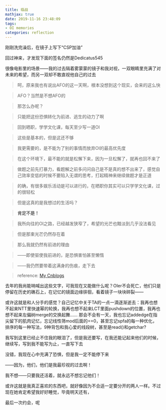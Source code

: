 ```yaml
---
title: 临战
mathjax: true
date: 2019-11-16 23:48:09
tags: 
- OI memories
categories: reflection
---
```


刚刚洗完澡后，在镜子上写下“CSP加油”

回过神来，才发现下面的签名仍然是Dedicatus545

很像电影里的场景——我的过去隔着雾蒙蒙的镜子和我对视，一双眼睛里充满了对未来的希望，而另一双却不敢直视他自己的过去

> 呵，原来我也有说出AFO的这一天啊，根本没想到这个现实，会来的这么快

> AFO？当然是不想AFO的

> 那怎么办呢？

> 只能把这份恐惧转化为前进、逃生的动力了啊

> 回到晒职，学学文化课，每天至少写一道OI

> 这些是基本的，但是这还不够

> 我更需要的，是不能为了别的事情而放弃OI的最高优先度

> 在这个环境下，最不能的就是松懈下来，因为一旦松懈了，就再也回不来了

> 做题之前先打暴力，看题解之前多问问自己是不是真的想不出来了，感觉自己效率变低的时候不要陷入无谓的思考，打起精神来继续做题才是正道

> 的确，有很多娱乐活动是可以进行的，在晒职你其实可以只学学文化课，过的很轻松

> 但是这真的是我想过的生活吗？

> **肯定不是！**

> 我所向往的OI之路，已经越发狭窄了，希望的光芒也黯淡到几乎没法看见

> 但是那束光芒仍然存在着

> 那么我就仍然有前进的理由

> ——即使驱使我前进的，是恐惧害怕甚至懒惰

> ——我仍然要带着这满身的伤痕，走下去

> reference: [My Cnblogs](https://www.cnblogs.com/dedicatus545/p/9974109.html)

去年的我尚能呐喊出这些文字，可我现在又能做什么呢？OIer不会死亡，他们只是停留在历史的礁石上，在记忆的镜面边缘徘徊，看着镜子一块块碎裂——

或许这就是和人分手的感觉？自己记忆中关于TA的一点一滴逐渐逝去：我再也想不起来NTT里快速幂的轮换，我再也想不起来LCT里面pushdown的位置，我再也想不起来左偏树merge的交换起舞……
那会不会有一天，我也忘记addedge在指尖留下的肌肉记忆，忘记线性筛mod后面的==0，甚至忘记spfa的每一种优化，排序的每一种写法，9种背包和我心爱的线段树，甚至是read()和getchar?

我写到这里已经止不住我的眼泪了，但是我还要写，在我还能记起来他们的时候，继续写，写到我不能写为止，一直写下去

没错，我现在心中充满了恐惧，但是我一定不能停下来

——因为，他们，他们是我最珍视的过去啊！

我不想——只要我还活着，就永远不想忘记他们！

或许这就是我真正喜欢的东西吧，就好像因为不合适一定要分开的两人一样。不过现在她肯定希望我好好睡觉，毕竟明天还有，

最后一次约会，呢
